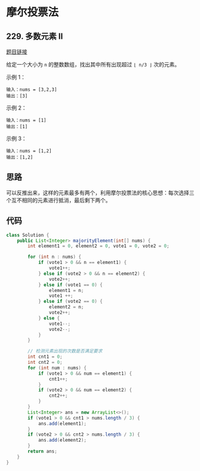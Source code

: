 # 摩尔投票法
## 229. 多数元素 II
[题目链接](https://leetcode.cn/problems/majority-element-ii/)

给定一个大小为 `n` 的整数数组，找出其中所有出现超过 `⌊ n/3 ⌋` 次的元素。

示例 1：
```text
输入：nums = [3,2,3]
输出：[3]
```

示例 2：
```text
输入：nums = [1]
输出：[1]
```

示例 3：
```text
输入：nums = [1,2]
输出：[1,2]
```


## 思路
可以反推出来，这样的元素最多有两个，利用摩尔投票法的核心思想：每次选择三个互不相同的元素进行抵消，最后剩下两个。

## 代码
```java
class Solution {
    public List<Integer> majorityElement(int[] nums) {
        int element1 = 0, element2 = 0, vote1 = 0, vote2 = 0;

        for (int n : nums) {
            if (vote1 > 0 && n == element1) {
                vote1++;
            } else if (vote2 > 0 && n == element2) {
                vote2++;
            } else if (vote1 == 0) {
                element1 = n;
                vote1 ++;
            } else if (vote2 == 0) {
                element2 = n;
                vote2++;
            } else {
                vote1--;
                vote2--;
            }
        }

        // 检测元素出现的次数是否满足要求
        int cnt1 = 0;
        int cnt2 = 0;
        for (int num : nums) {
            if (vote1 > 0 && num == element1) {
                cnt1++;
            }
            if (vote2 > 0 && num == element2) {
                cnt2++;
            }
        }
        List<Integer> ans = new ArrayList<>();
        if (vote1 > 0 && cnt1 > nums.length / 3) {
            ans.add(element1);
        }
        if (vote2 > 0 && cnt2 > nums.length / 3) {
            ans.add(element2);
        }
        return ans;
    }
}
```